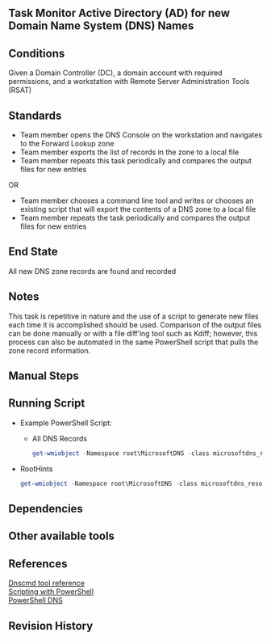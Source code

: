 ## Task Monitor Active Directory (AD) for new Domain Name System (DNS) Names  


## Conditions  
Given a Domain Controller (DC), a domain account with required permissions, and a workstation with Remote Server Administration Tools (RSAT)  


## Standards  
* Team member opens the DNS Console on the workstation and navigates to the Forward Lookup zone  
* Team member exports the list of records in the zone to a local file  
* Team member repeats this task periodically and compares the output files for new entries  

OR  

* Team member chooses a command line tool and writes or chooses an existing script that will export the contents of a DNS zone to a local file  
* Team member repeats the task periodically and compares the output files for new entries  


## End State  
All new DNS zone records are found and recorded  


## Notes  
This task is repetitive in nature and the use of a script to generate new files each time it is accomplished should be used. Comparison of the output files can be done manually or with a file diff’ing tool such as Kdiff; however, this process can also be automated in the same PowerShell script that pulls the zone record information.  


## Manual Steps  


## Running Script  
* Example PowerShell Script:  
	* All DNS Records  
		```powershell
		get-wmiobject -Namespace root\MicrosoftDNS -class microsoftdns_resourcerecord | select __Class, ContainerName, DomainName, RecordData, ownername | out-gridview
		```  

* RootHints  
	```powershell
	get-wmiobject -Namespace root\MicrosoftDNS -class microsoftdns_resourcerecord | where{$_.domainname -eq "..roothints"} | out-gridview -Zones Get-WmiObject -namespace "root\MicrosoftDNS" -class MicrosoftDNS_Zone | select Name
	```  

## Dependencies  


## Other available tools  


## References  
[Dnscmd tool reference](https://technet.microsoft.com/en-us/library/cc772069.aspx#BKMK_25)  
[Scripting with PowerShell](https://technet.microsoft.com/en-us/library/bb978526.aspx)  
[PowerShell DNS](https://github.com/WiredPulse/PowerShell/tree/master/DNS)  


## Revision History  
